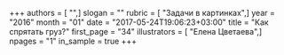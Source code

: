 +++
authors = [ "",]
slogan = ""
rubric = [ "Задачи в картинках",]
year = "2016"
month = "01"
date = "2017-05-24T19:06:23+03:00"
title = "Как спрятать груз?"
first_page = "34"
illustrators = [ "Елена Цветаева",]
npages = "1"
in_sample = true
+++
